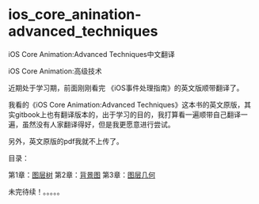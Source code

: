 # ios_core_anination-advanced_techniques
iOS Core Animation:Advanced Techniques中文翻译

iOS Core Animation:高级技术

近期处于学习期，前面刚刚看完 《iOS事件处理指南》的英文版顺带翻译了。

我看的《iOS Core Animation:Advanced Techniques》这本书的英文原版，其实gitbook上也有翻译版本的，出于学习的目的，我打算看一遍顺带自己翻译一遍，虽然没有人家翻译得好，但是我更愿意进行尝试。

另外，英文原版的pdf我就不上传了。

目录：

第1章：[图层树](https://github.com/BladeTail/ios_core_anination-advanced_techniques/blob/master/1.the%20Layer%20Tree/the%20Lyaer%20Tree.md)
第2章：[背景图](https://github.com/BladeTail/ios_core_anination-advanced_techniques/blob/master/2.the%20Backing%20Image/the%20Backing%20Image.md)
第3章：[图层几何](https://github.com/BladeTail/ios_core_anination-advanced_techniques/blob/master/3.Layer%20Geometry/3.Layer%20Geometry.md)

未完待续！。。。。。
